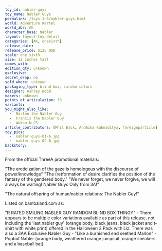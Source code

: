 ```yaml
---
toy_id: nabler-guys
toy_name: Nabler Guys
permalink: /toys-1-6/nabler-guys.html
world: Adventure Kartel
world_abr: AK
character_base: Nabler
layout: layout-toy-detail
categories: [AK, onesixth]
release_date: 
release_price: $125 USD
scale: one sixth
size: 12 inches tall
comes_with: 
edition_qty: unknown
exclusive:
secret_drop: no
sold_where: unknown
packaging_type: blind box, random colors
designer: Ashley Wood
makers: unknown
points_of_articulation: 30
variants: 
you_might_also_like:
  -  Marlon the Nabler Guy
  -  Francis the Nabler Guy
  -  Ankou NLCS
article_contributors: [Phil Back, Andhika Rahmaditya, foreignparticle]
toy_pics:
  -  nabler-guys-01-6.jpg
  -  nabler-guys-02-6.jpg
backstory:
---
```

From the official ThreeA promotional materials: 

"The eroticization of the gaze is homologous with the discourse of power/knowledge"
"The (re)formation of desire clarifies the position of the fantasy of the gendered body."
"We never forget, we never forgive, we will always be waiting! Nabler Guys Only from 3A!"

"The natural offspring of human/nabler relations: The Nabler Guy!"

Listed on bambaland.com as:

"R RATED SMILING NABLER GUY RANDOM BLIND BOX THINGY" - There appears to be multiple color variations available as part of this release, not including the 'last nabler guy' (orange body, black jeans, black jacket and t-shirt with white print) offered in the Halloween 2 Pack with Liz. There was also a 3AA Exclusive Nabler Guy - "Like a burnished end seethed Marlon" - Popbot Nabler (orange body, weathered orange jumpsuit, orange sneakers and a baseball bat). 

